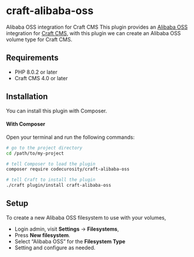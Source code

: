 # craft-alibaba-oss
Alibaba OSS integration for Craft CMS
This plugin provides an [Alibaba OSS](https://www.iusman.com) integration for [Craft CMS](https://craftcms.com/), with this plugin we can create an Alibaba OSS volume type for Craft CMS.

## Requirements

- PHP 8.0.2 or later
- Craft CMS 4.0 or later

## Installation

You can install this plugin with Composer.

#### With Composer

Open your terminal and run the following commands:

```bash
# go to the project directory
cd /path/to/my-project

# tell Composer to load the plugin
composer require codecurosity/craft-alibaba-oss

# tell Craft to install the plugin
./craft plugin/install craft-alibaba-oss
```

## Setup

To create a new Alibaba OSS filesystem to use with your volumes,

- Login admin, visit **Settings** → **Filesystems**,
- Press **New filesystem**.
- Select “Alibaba OSS” for the **Filesystem Type**
- Setting and configure as needed.

